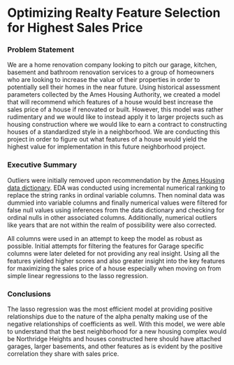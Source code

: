 # Optimizing Realty Feature Selection for Highest Sales Price  


### Problem Statement
We are a home renovation company looking to pitch our garage, kitchen, basement and bathroom renovation services to a group of homeowners who are looking to increase the value of their properties in order to potentially sell their homes in the near future. Using historical assessment parameters collected by the Ames Housing Authority, we created a model that will recommend which features of a house would best increase the sales price of a house if renovated or built. However, this model was rather rudimentary and we would like to instead apply it to larger projects such as housing construction where we would like to earn a contract to constructing houses of a standardized style in a neighborhood. We are conducting this project in order to figure out what features of a house would yield the highest value for implementation in this future neighborhood project.


### Executive Summary
Outliers were initially removed upon recommendation by the [Ames Housing data dictionary](http://jse.amstat.org/v19n3/decock/DataDocumentation.txt). EDA was conducted using incremental numerical ranking to replace the string ranks in ordinal variable columns. Then nominal data was dummied into variable columns and finally numerical values were filtered for false null values using inferences from the data dictionary and checking for ordinal nulls in other associated columns. Additionally, numerical outliers like years that are not within the realm of possibility were also corrected. 

All columns were used in an attempt to keep the model as robust as possible. Initial attempts for filtering the features for Garage specific columns were later deleted for not providing any real insight. Using all the features yielded higher scores and also greater insight into the key features for maximizing the sales price of a house especially when moving on from simple linear regressions to the lasso regression.

### Conclusions 
The lasso regression was the most efficient model at providing positive relationships due to the nature of the alpha penalty making use of the negative relationships of coefficients as well. With this model, we were able to understand that the best neighborhood for a new housing complex would be Northridge Heights and houses constructed here should have attached garages, larger basements, and other features as is evident by the positive correlation they share with sales price.   
